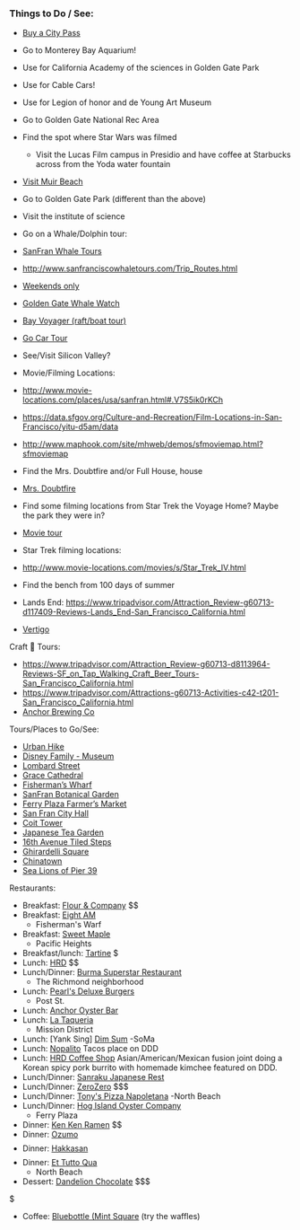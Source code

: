 ### Things to Do / See:

- [Buy a City Pass](https://www.tripadvisor.com/AttractionProductDetail?product=2640SFO_TR&d=527436&aidSuffix=xsell&partner=Viator)
 - Go to Monterey Bay Aquarium!
 - Use for California Academy of the sciences in Golden Gate Park
 - Use for Cable Cars!
 - Use for Legion of honor and de Young Art Museum

- Go to Golden Gate National Rec Area
- Find the spot where Star Wars was filmed
  - Visit the Lucas Film campus in Presidio and have coffee at Starbucks across from the Yoda water fountain
- [Visit Muir Beach](https://www.tripadvisor.com/AttractionProductDetail?product=2660SFOMUI1&d=124638&aidSuffix=xsell&partner=Viator) 
- Go to Golden Gate Park (different than the above)
- Visit the institute of science
- Go on a Whale/Dolphin tour:
 - [SanFran Whale Tours](http://www.sanfranciscowhaletours.com/)
  - http://www.sanfranciscowhaletours.com/Trip_Routes.html
 - [Weekends only](http://www.oceanicsociety.org/whale-watching/farallons)
 - [Golden Gate Whale Watch](https://www.sfbaywhalewatching.com/about-us.html) 
 - [Bay Voyager (raft/boat tour)](https://www.tripadvisor.com/Attraction_Review-g60713-d3171289-Reviews-Bay_Voyager-San_Francisco_California.html) 

- [Go Car Tour](https://www.tripadvisor.com/AttractionProductDetail?product=3472GOCAR&d=562111&aidSuffix=xsell&partner=Viator) 

- See/Visit Silicon Valley?

- Movie/Filming Locations:
 - http://www.movie-locations.com/places/usa/sanfran.html#.V7S5ik0rKCh 
 - https://data.sfgov.org/Culture-and-Recreation/Film-Locations-in-San-Francisco/yitu-d5am/data
 - http://www.maphook.com/site/mhweb/demos/sfmoviemap.html?sfmoviemap 
 - Find the Mrs. Doubtfire and/or Full House, house
  - [Mrs. Doubtfire](http://www.movie-locations.com/movies/m/mrsdoubtfire.html#.V7S5rk0rKCg)
 - Find some filming locations from Star Trek the Voyage Home? Maybe the park they were in?
 - [Movie tour](https://www.tripadvisor.com/Attraction_Review-g60713-d797856-Reviews-San_Francisco_Movie_Tours-San_Francisco_California.html)
 - Star Trek filming locations:
  - http://www.movie-locations.com/movies/s/Star_Trek_IV.html 
  - Find the bench from 100 days of summer
  - Lands End: https://www.tripadvisor.com/Attraction_Review-g60713-d117409-Reviews-Lands_End-San_Francisco_California.html
  - [Vertigo](http://www.sfgate.com/entertainment/article/Vertigo-s-San-Francisco-locations-3277933.php)

Craft :beer: Tours: 
 - https://www.tripadvisor.com/Attraction_Review-g60713-d8113964-Reviews-SF_on_Tap_Walking_Craft_Beer_Tours-San_Francisco_California.html 
 - https://www.tripadvisor.com/Attractions-g60713-Activities-c42-t201-San_Francisco_California.html 
 - [Anchor Brewing Co](https://www.tripadvisor.com/Attraction_Review-g60713-d1009199-Reviews-Anchor_Brewing_Company-San_Francisco_California.html)

Tours/Places to Go/See:
- [Urban Hike](https://www.tripadvisor.com/AttractionProductDetail?product=6032JUNGLE&d=105363&aidSuffix=xsell&partner=Viator)
- [Disney Family - Museum](https://www.tripadvisor.com/Attraction_Review-g60713-d1556974-Reviews-Walt_Disney_Family_Museum-San_Francisco_California.html)
- [Lombard Street](https://www.tripadvisor.com/Attraction_Review-g60713-d106232-Reviews-Lombard_Street-San_Francisco_California.html)
- [Grace Cathedral](https://www.tripadvisor.com/Attraction_Review-g60713-d116450-Reviews-Grace_Cathedral-San_Francisco_California.html)
- [Fisherman’s Wharf](https://www.tripadvisor.com/Attraction_Review-g60713-d108678-Reviews-Fisherman_s_Wharf-San_Francisco_California.html)
- [SanFran Botanical Garden](https://www.tripadvisor.com/Attraction_Review-g60713-d104952-Reviews-San_Francisco_Botanical_Garden-San_Francisco_California.html) 
- [Ferry Plaza Farmer’s Market](https://www.tripadvisor.com/Attraction_Review-g60713-d282299-Reviews-Ferry_Plaza_Farmer_s_Market-San_Francisco_California.html)
- [San Fran City Hall](https://www.tripadvisor.com/Attraction_Review-g60713-d144407-Reviews-San_Francisco_City_Hall-San_Francisco_California.html)
- [Coit Tower](https://www.tripadvisor.com/Attraction_Review-g60713-d104674-Reviews-Coit_Tower-San_Francisco_California.html)
- [Japanese Tea Garden](https://www.tripadvisor.com/Attraction_Review-g60713-d142415-Reviews-Japanese_Tea_Garden-San_Francisco_California.html)
- [16th Avenue Tiled Steps](https://www.tripadvisor.com/Attraction_Review-g60713-d3440316-Reviews-16th_Avenue_Tiled_Steps-San_Francisco_California.html)
- [Ghirardelli Square](https://www.tripadvisor.com/Attraction_Review-g60713-d104680-Reviews-Ghirardelli_Square-San_Francisco_California.html)
- [Chinatown](https://www.tripadvisor.com/Attraction_Review-g60713-d108679-Reviews-Chinatown-San_Francisco_California.html)
- [Sea Lions of Pier 39](https://www.tripadvisor.com/Attraction_Review-g60713-d6352219-Reviews-Sea_Lion_Center-San_Francisco_California.html)


Restaurants:
- Breakfast: [Flour & Company](http://www.flourandco.com/) $$
- Breakfast: [Eight AM](https://www.tripadvisor.com/Restaurant_Review-g60713-d8122118-Reviews-Eight_Am-San_Francisco_California.html)
   - Fisherman's Warf
- Breakfast: [Sweet Maple](https://www.tripadvisor.com/Restaurant_Review-g60713-d2225127-Reviews-Sweet_Maple-San_Francisco_California.html)
   - Pacific Heights
- Breakfast/lunch: [Tartine](https://foursquare.com/v/tartine-bakery/42814b00f964a52002221fe3) $
- Lunch: [HRD](https://www.yelp.com/biz/hrd-san-francisco-4) $$
- Lunch/Dinner: [Burma Superstar Restaurant](https://www.tripadvisor.com/Restaurant_Review-g60713-d367027-Reviews-Burma_Superstar_Restaurant-San_Francisco_California.html) 
  - The Richmond neighborhood
- Lunch: [Pearl's Deluxe Burgers](https://www.tripadvisor.com/Restaurant_Review-g60713-d1013186-Reviews-Pearl_s_Deluxe_Burgers-San_Francisco_California.html)
  - Post St.
- Lunch: [Anchor Oyster Bar](https://www.tripadvisor.com/Restaurant_Review-g60713-d368799-Reviews-Anchor_Oyster_Bar_Seafood_Market-San_Francisco_California.html)
- Lunch: [La Taqueria](https://www.tripadvisor.com/Restaurant_Review-g60713-d360056-Reviews-La_Taqueria-San_Francisco_California.html)
  - Mission District
- Lunch: [Yank Sing] [Dim Sum](https://www.tripadvisor.com/Restaurant_Review-g60713-d360106-Reviews-Yank_Sing_Stevenson_St-San_Francisco_California.html)
  -SoMa
- Lunch: [Nopalito](http://www.tvfoodmaps.com/restaurant/CA/San-Francisco/Nopalito) Tacos place on DDD
- Lunch: [HRD Coffee Shop](http://www.tvfoodmaps.com/restaurant/CA/San-Francisco/HRD-Coffee-Shop) Asian/American/Mexican fusion joint doing a Korean spicy pork burrito with homemade kimchee featured on DDD.
- Lunch/Dinner: [Sanraku Japanese Rest](https://www.tripadvisor.com/Restaurant_Review-g60713-d360133-Reviews-Sanraku_Japanese_Restaurant-San_Francisco_California.html) 
- Lunch/Dinner: [ZeroZero](http://www.zerozerosf.com/) $$$
- Lunch/Dinner: [Tony's Pizza Napoletana](https://www.tripadvisor.com/Restaurant_Review-g60713-d1645853-Reviews-Tony_s_Pizza_Napoletana-San_Francisco_California.html)
  -North Beach
- Lunch/Dinner: [Hog Island Oyster Company](https://www.tripadvisor.com/Restaurant_Review-g60713-d353960-Reviews-Hog_Island_Oyster_Company-San_Francisco_California.html)
  - Ferry Plaza
- Dinner: [Ken Ken Ramen](https://foursquare.com/kenkenramen) $$
- Dinner: [Ozumo](https://www.yelp.com/biz/ozumo-san-francisco) $$$$
- Dinner: [Hakkasan](http://hakkasan.com/locations/hakkasan-san-francisco/) $$$$
- Dinner: [Et Tutto Qua](https://www.tripadvisor.com/Restaurant_Review-g60713-d659954-Reviews-E_Tutto_Qua-San_Francisco_California.html)
   - North Beach
- Dessert: [Dandelion Chocolate](https://www.dandelionchocolate.com/) $$$

$
- Coffee: [Bluebottle (Mint Square](https://foursquare.com/v/blue-bottle-coffee/5579b87c498e975f3be98a1e) (try the waffles)
